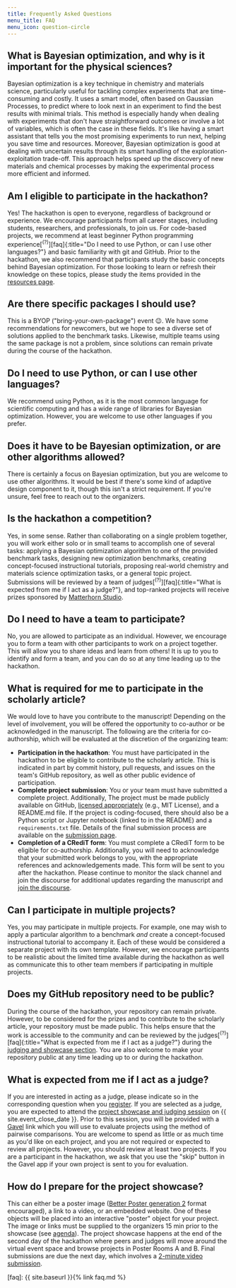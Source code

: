 ```yaml
---
title: Frequently Asked Questions
menu_title: FAQ
menu_icon: question-circle
---
```


## What is Bayesian optimization, and why is it important for the physical sciences?

Bayesian optimization is a key technique in chemistry and materials science, particularly useful for tackling complex experiments that are time-consuming and costly. It uses a smart model, often based on Gaussian Processes, to predict where to look next in an experiment to find the best results with minimal trials. This method is especially handy when dealing with experiments that don't have straightforward outcomes or involve a lot of variables, which is often the case in these fields. It's like having a smart assistant that tells you the most promising experiments to run next, helping you save time and resources. Moreover, Bayesian optimization is good at dealing with uncertain results through its smart handling of the exploration-exploitation trade-off. This approach helps speed up the discovery of new materials and chemical processes by making the experimental process more efficient and informed.

## Am I eligible to participate in the hackathon?

Yes! The hackathon is open to everyone, regardless of background or experience. We encourage participants from all career stages, including students, researchers, and professionals, to join us. For code-based projects, we recommend at least beginner Python programming experience[<sup>(?)</sup>][faq]{:title="Do I need to use Python, or can I use other languages?"} and basic familiarity with git and GitHub. Prior to the hackathon, we also recommend that participants study the basic concepts behind Bayesian optimization. For those looking to learn or refresh their knowledge on these topics, please study the items provided in the [resources page](_/../resources.md).

## Are there specific packages I should use?

This is a BYOP ("bring-your-own-package") event 😉. We have some recommendations for newcomers, but we hope to see a diverse set of solutions applied to the benchmark tasks. Likewise, multiple teams using the same package is not a problem, since solutions can remain private during the course of the hackathon.

## Do I need to use Python, or can I use other languages?

We recommend using Python, as it is the most common language for scientific computing and has a wide range of libraries for Bayesian optimization. However, you are welcome to use other languages if you prefer.
<!-- To be considered for the prizes, your implementation must be based in Python. If you choose a language other than Python, your project can still be highlighted on the projects page and elsewhere. -->

## Does it have to be Bayesian optimization, or are other algorithms allowed?

There is certainly a focus on Bayesian optimization, but you are welcome to use other algorithms. It would be best if there's some kind of adaptive design component to it, though this isn't a strict requirement. If you're unsure, feel free to reach out to the organizers.

## Is the hackathon a competition?

Yes, in some sense. Rather than collaborating on a single problem together, you will work either solo or in small teams to accomplish one of several tasks: applying a Bayesian optimization algorithm to one of the provided benchmark tasks, designing new optimization benchmarks, creating concept-focused instructional tutorials, proposing real-world chemistry and materials science optimization tasks, or a general topic project. Submissions will be reviewed by a team of judges[<sup>(?)</sup>][faq]{:title="What is expected from me if I act as a judge?"}, and top-ranked projects will receive prizes sponsored by [Matterhorn Studio](https://matterhorn.studio/).

## Do I need to have a team to participate?

No, you are allowed to participate as an individual. However, we encourage you to form a team with other participants to work on a project together. This will allow you to share ideas and learn from others! It is up to you to identify and form a team, and you can do so at any time leading up to the hackathon.

## What is required for me to participate in the scholarly article?

We would love to have you contribute to the manuscript! Depending on the level of involvement, you will be offered the opportunity to co-author or be acknowledged in the manuscript. The following are the criteria for co-authorship, which will be evaluated at the discretion of the organizing team:

- **Participation in the hackathon**: You must have participated in the hackathon to be eligible to contribute to the scholarly article. This is indicated in part by commit history, pull requests, and issues on the team's GitHub repository, as well as other public evidence of participation.
- **Complete project submission**: You or your team must have submitted a complete project. Additionally, The project must be made publicly available on GitHub, [licensed appropriately](https://docs.github.com/en/repositories/managing-your-repositorys-settings-and-features/customizing-your-repository/licensing-a-repository) (e.g., MIT License), and a README.md file. If the project is coding-focused, there should also be a Python script or Jupyter notebook (linked to in the README) and a `requirements.txt` file. Details of the final submission process are available on the [submission page](_/../submission.md).
- **Completion of a CRediT form**: You must complete a CRediT form to be eligible for co-authorship. Additionally, you will need to acknowledge that your submitted work belongs to you, with the appropriate references and acknowledgements made. This form will be sent to you after the hackathon. Please continue to monitor the slack channel and join the discourse for additional updates regarding the manuscript and [join the discourse](https://accelerated-discovery.discourse.group/).

## Can I participate in multiple projects?

Yes, you may participate in multiple projects. For example, one may wish to apply a particular algorithm to a benchmark *and* create a concept-focused instructional tutorial to accompany it. Each of these would be considered a separate project with its own template. However, we encourage participants to be realistic about the limited time available during the hackathon as well as communicate this to other team members if participating in multiple projects.

## Does my GitHub repository need to be public?

During the course of the hackathon, your repository can remain private. However, to be considered for the prizes and to contribute to the scholarly article, your repository must be made public. This helps ensure that the work is accessible to the community and can be reviewed by the judges[<sup>(?)</sup>][faq]{:title="What is expected from me if I act as a judge?"} during the [judging and showcase section](_/../agenda.md). You are also welcome to make your repository public at any time leading up to or during the hackathon.

## What is expected from me if I act as a judge?

If you are interested in acting as a judge, please indicate so in the corresponding question when you [register](_/../registration.md). If you are selected as a judge, you are expected to attend the [project showcase and judging session](_/../agenda.md) on {{ site.event_close_date }}. Prior to this session, you will be provided with a [Gavel](https://anishathalye.com/gavel-an-expo-judging-system/) link which you will use to evaluate projects using the method of pairwise comparisons. You are welcome to spend as little or as much time as you'd like on each project, and you are not required or expected to review all projects. However, you should review at least two projects. If you are a participant in the hackathon, we ask that you use the "skip" button in the Gavel app if your own project is sent to you for evaluation.

## How do I prepare for the project showcase?

This can either be a poster image ([Better Poster generation 2](https://www.youtube.com/watch?v=SYk29tnxASs) format encouraged), a link to a video, or an embedded website. One of these objects will be placed into an interactive "poster" object for your project. The image or links must be supplied to the organizers 15 min prior to the showcase (see [agenda](_/../agenda.md)). The project showcase happens at the end of the second day of the hackathon where peers and judges will move around the virtual event space and browse projects in Poster Rooms A and B. Final submissions are due the next day, which involves a [2-minute video submission](_/../submission.md).

<!-- Better poster? -->

[faq]: {{ site.baseurl }}{% link faq.md %}

